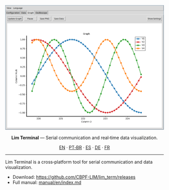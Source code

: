 <div align="center">

<img src="images/graph.png" alt="Lim Terminal" width="640" />

</div>

<p align="center"><b>Lim Terminal</b> — Serial communication and real‑time data visualization.</p>

<p align="center">
  <a href="README_en.md">EN</a> ·
  <a href="README_pt-br.md">PT‑BR</a> ·
  <a href="README_es.md">ES</a> ·
  <a href="README_de.md">DE</a> ·
  <a href="README_fr.md">FR</a>
</p>

---

Lim Terminal is a cross‑platform tool for serial communication and data visualization.

- Download: <a href="https://github.com/CBPF-LIM/lim_term/releases">https://github.com/CBPF-LIM/lim_term/releases</a>
- Full manual: <a href="manual/en/index.md">manual/en/index.md</a>

